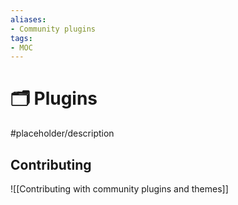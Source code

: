```yaml
---
aliases:
- Community plugins
tags: 
- MOC
---
```


# 🗂️ Plugins

#placeholder/description 

## Contributing

![[Contributing with community plugins and themes]]